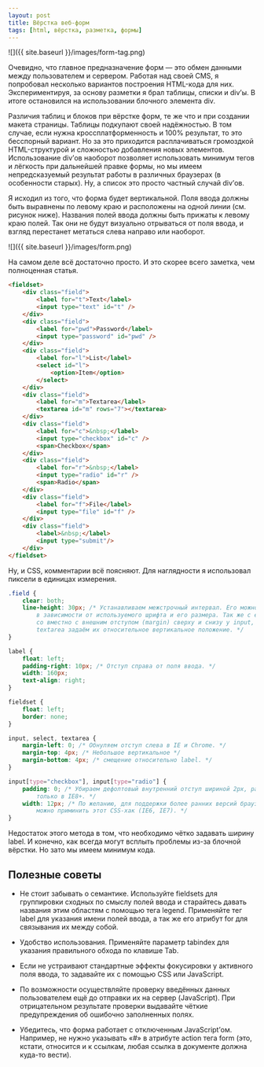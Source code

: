 ```yaml
---
layout: post
title: Вёрстка веб-форм
tags: [html, вёрстка, разметка, формы]
---
```


![]({{ site.baseurl }}/images/form-tag.png)

Очевидно, что главное предназначение форм — это обмен данными между пользователем и сервером. Работая над своей CMS, я попробовал несколько вариантов построения HTML-кода для них. Экспериментируя, за основу разметки я брал таблицы, списки и div’ы. В итоге остановился на использовании блочного элемента div.

Различия таблиц и блоков при вёрстке форм, те же что и при создании макета страницы. Таблицы подкупают своей надёжностью. В том случае, если нужна кроссплатформенность и 100% результат, то это бесспорный вариант. Но за это приходится расплачиваться громоздкой HTML-структурой и сложностью добавления новых элементов. Использование div’ов наоборот позволяет использовать минимум тегов и лёгкость при дальнейшей правке формы, но мы имеем непредсказуемый результат работы в различных браузерах (в особенности старых). Ну, а список это просто частный случай div’ов.

Я исходил из того, что форма будет вертикальной. Поля ввода должны быть выравнены по левому краю и расположены на одной линии (см. рисунок ниже). Названия полей ввода должны быть прижаты к левому краю полей. Так они не будут визуально отрываться от поля ввода, и взгляд перестанет метаться слева направо или наоборот.

![]({{ site.baseurl }}/images/form.png)

На самом деле всё достаточно просто. И это скорее всего заметка, чем полноценная статья.

```html
<fieldset>
    <div class="field">
        <label for="t">Text</label>
        <input type="text" id="t" />
    </div>
    <div class="field">
        <label for="pwd">Password</label>
        <input type="password" id="pwd" />
    </div>
    <div class="field">
        <label for="l">List</label>
        <select id="l">
            <option>Item</option>
        </select>
    </div>
    <div class="field">
        <label for="m">Textarea</label>
        <textarea id="m" rows="7"></textarea>
    </div>
    <div class="field">
        <label for="c">&nbsp;</label>
        <input type="checkbox" id="c" />
        <span>Checkbox</span>
    </div>
    <div class="field">
        <label for="r">&nbsp;</label>
        <input type="radio" id="r" />
        <span>Radio</span>
    </div>
    <div class="field">
        <label for="f">File</label>
        <input type="file" id="f" />
    </div>
    <div class="field">
        <label>&nbsp;</label>
        <input type="submit"/>
    </div>
</fieldset>
```

Ну, и CSS, комментарии всё поясняют. Для наглядности я использовал пиксели в единицах измерения.

```css
.field {
    clear: both;
    line-height: 30px; /* Устанавливаем межстрочный интервал. Его можно изменять
        в зависимости от используемого шрифта и его размера. Так же с его помощью
        со вместно с внешним отступом (margin) сверху и снизу у input, select,
        textarea задаём их относительное вертикальное положение. */
}

label {
    float: left;
    padding-right: 10px; /* Отступ справа от поля ввода. */
    width: 160px;
    text-align: right;
}

fieldset {
    float: left;
    border: none;
}

input, select, textarea {
    margin-left: 0; /* Обнуляем отступ слева в IE и Chrome. */
    margin-top: 4px; /* Небольшое вертикальное */
    margin-bottom: 4px; /* смещение относительно label. */
}

input[type="checkbox"], input[type="radio"] {
    padding: 0; /* Убираем дефолтовый внутренний отступ шириной 2px, работает
        только в IE8+. */
    width: 12px; /* По желанию, для поддержки более ранних версий браузера IE,
        можно приминить этот CSS-хак (IE6, IE7). */
}
```

Недостаток этого метода в том, что необходимо чётко задавать ширину label. И конечно, как всегда могут всплыть проблемы из-за блочной вёрстки. Но зато мы имеем минимум кода.

## Полезные советы

* Не стоит забывать о семантике. Используйте fieldsets для группировки сходных по смыслу полей ввода и старайтесь давать названия этим областям с помощью тега legend. Применяйте тег label для указания имени полей ввода, а так же его атрибут for для связывания их между собой.

* Удобство использования. Применяйте параметр tabindex для указания правильного обхода по клавише Tab.

* Если не устраивают стандартные эффекты фокусировки у активного поля ввода, то задавайте их с помощью CSS или JavaScript.

* По возможности осуществляйте проверку введённых данных пользователем ещё до отправки их на сервер (JavaScript). При отрицательном результате проверки выдавайте чёткие предупреждения об ошибочно заполненных полях.

* Убедитесь, что форма работает с отключенным JavaScript’ом. Например, не нужно указывать «#» в атрибуте action тега form (это, кстати, относится и к ссылкам, любая ссылка в документе должна куда-то вести).
